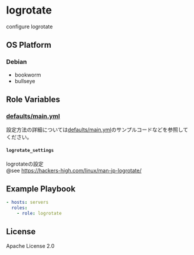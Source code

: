 logrotate
=================

configure logrotate

OS Platform
-----------------

### Debian

- bookworm
- bullseye

Role Variables
--------------

### [defaults/main.yml](defaults/main.yml)

設定方法の詳細については[defaults/main.yml](defaults/main.yml)のサンプルコードなどを参照してください。

#### `logrotate_settings`

logrotateの設定  
@see https://hackers-high.com/linux/man-jp-logrotate/

Example Playbook
--------------

```yaml
- hosts: servers
  roles:
    - role: logrotate
```

License
--------------

Apache License 2.0
